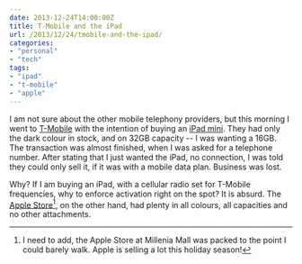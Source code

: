 ```yaml
---
date: 2013-12-24T14:00:00Z
title: T-Mobile and the iPad
url: /2013/12/24/tmobile-and-the-ipad/
categories:
- "personal"
- "tech"
tags:
- "ipad"
- "t-mobile"
- "apple"
---
```

I am not sure about the other mobile telephony providers, but this morning I went to [T-Mobile](http://www.t-mobile.com/) with the intention of buying an [iPad mini](http://www.apple.com/ipad-mini/). They had only the dark colour in stock, and on 32GB capacity -- I was wanting a 16GB. The transaction was almost finished, when I was asked for a telephone number. After stating that I just wanted the iPad, no connection, I was told they could only sell it, if it was with a mobile data plan. Business was lost.

Why? If I am buying an iPad, with a cellular radio set for T-Mobile frequencies, why to enforce activation right on the spot? It is absurd. The [Apple Store](http://www.apple.com/retail/millenia/)[^1], on the other hand, had plenty in all colours, all capacities and no other attachments.

[^1]: I need to add, the Apple Store at Millenia Mall was packed to the point I could barely walk. Apple is selling a lot this holiday season!

